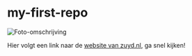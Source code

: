 # my-first-repo

![Foto-omschrijving](https://cdn.prod.elseone.nl/uploads/2022/08/header-9-1.png)

Hier volgt een link naar de [website van zuyd.nl](https://zuyd.nl), ga snel kijken!
